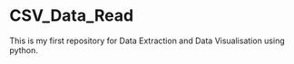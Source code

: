 # CSV_Data_Read
This is my first repository for Data Extraction and Data Visualisation using python.

